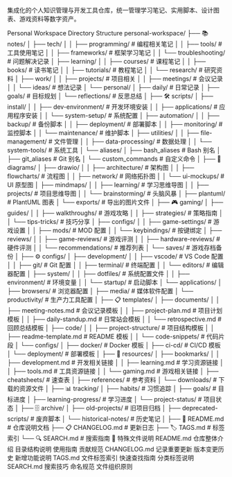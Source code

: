 集成化的个人知识管理与开发工具仓库，统一管理学习笔记、实用脚本、设计图表、游戏资料等数字资产。

Personal Workspace Directory Structure
personal-workspace/
├── 📚 notes/
│   ├── tech/
│   │   ├── programming/        # 编程相关笔记
│   │   ├── tools/             # 工具使用笔记
│   │   ├── frameworks/        # 框架学习笔记
│   │   └── troubleshooting/   # 问题解决记录
│   ├── learning/
│   │   ├── courses/           # 课程笔记
│   │   ├── books/             # 读书笔记
│   │   ├── tutorials/         # 教程笔记
│   │   └── research/          # 研究资料
│   ├── work/
│   │   ├── projects/          # 项目相关
│   │   ├── meetings/          # 会议记录
│   │   └── ideas/             # 想法记录
│   └── personal/
│       ├── daily/             # 日常记录
│       ├── goals/             # 目标规划
│       └── reflections/       # 反思总结
│
├── 🛠️ scripts/
│   ├── install/
│   │   ├── dev-environment/   # 开发环境安装
│   │   ├── applications/      # 应用程序安装
│   │   └── system-setup/      # 系统配置
│   ├── automation/
│   │   ├── backup/            # 备份脚本
│   │   ├── deployment/        # 部署脚本
│   │   ├── monitoring/        # 监控脚本
│   │   └── maintenance/       # 维护脚本
│   ├── utilities/
│   │   ├── file-management/   # 文件管理
│   │   ├── data-processing/   # 数据处理
│   │   └── system-tools/      # 系统工具
│   └── aliases/
│       ├── bash_aliases       # Bash 别名
│       ├── git_aliases        # Git 别名
│       └── custom_commands    # 自定义命令
│
├── 🎨 diagrams/
│   ├── drawio/
│   │   ├── architecture/      # 架构图
│   │   ├── flowcharts/        # 流程图
│   │   ├── network/           # 网络拓扑图
│   │   └── ui-mockups/        # UI 原型图
│   ├── mindmaps/
│   │   ├── learning/          # 学习思维导图
│   │   ├── projects/          # 项目思维导图
│   │   └── brainstorming/     # 头脑风暴
│   ├── plantuml/              # PlantUML 图表
│   └── exports/               # 导出的图片文件
│
├── 🎮 gaming/
│   ├── guides/
│   │   ├── walkthroughs/      # 游戏攻略
│   │   ├── strategies/        # 策略指南
│   │   └── tips-tricks/       # 技巧分享
│   ├── configs/
│   │   ├── game-settings/     # 游戏设置
│   │   ├── mods/              # MOD 配置
│   │   └── keybindings/       # 按键绑定
│   ├── reviews/
│   │   ├── game-reviews/      # 游戏评测
│   │   ├── hardware-reviews/  # 硬件评测
│   │   └── recommendations/   # 推荐列表
│   └── saves/                 # 游戏存档备份
│
├── ⚙️ configs/
│   ├── development/
│   │   ├── vscode/            # VS Code 配置
│   │   ├── git/               # Git 配置
│   │   ├── terminal/          # 终端配置
│   │   └── editors/           # 编辑器配置
│   ├── system/
│   │   ├── dotfiles/          # 系统配置文件
│   │   ├── environment/       # 环境变量
│   │   └── startup/           # 启动脚本
│   └── applications/
│       ├── browsers/          # 浏览器配置
│       ├── media/             # 媒体软件配置
│       └── productivity/      # 生产力工具配置
│
├── 📋 templates/
│   ├── documents/
│   │   ├── meeting-notes.md   # 会议记录模板
│   │   ├── project-plan.md    # 项目计划模板
│   │   ├── daily-standup.md   # 日常站会模板
│   │   └── retrospective.md   # 回顾总结模板
│   ├── code/
│   │   ├── project-structure/ # 项目结构模板
│   │   ├── readme-template.md # README 模板
│   │   └── code-snippets/     # 代码片段
│   └── configs/
│       ├── docker/            # Docker 模板
│       ├── ci-cd/             # CI/CD 模板
│       └── deployment/        # 部署模板
│
├── 🔗 resources/
│   ├── bookmarks/
│   │   ├── development.md     # 开发相关链接
│   │   ├── learning.md        # 学习资源链接
│   │   ├── tools.md           # 工具资源链接
│   │   └── gaming.md          # 游戏相关链接
│   ├── cheatsheets/           # 速查表
│   ├── references/            # 参考资料
│   └── downloads/             # 下载的资源文件
│
├── 📊 tracking/
│   ├── habits/                # 习惯追踪
│   ├── goals/                 # 目标进度
│   ├── learning-progress/     # 学习进度
│   └── project-status/        # 项目状态
│
├── 🗄️ archive/
│   ├── old-projects/          # 旧项目归档
│   ├── deprecated-scripts/    # 废弃脚本
│   └── historical-notes/      # 历史笔记
│
├── 📖 README.md               # 仓库说明文档
├── 📋 CHANGELOG.md            # 更新日志
├── 🏷️ TAGS.md                # 标签索引
└── 🔍 SEARCH.md               # 搜索指南
📝 特殊文件说明
README.md
仓库整体介绍
目录结构说明
使用指南
贡献规范
CHANGELOG.md
记录重要更新
版本变更历史
新增功能说明
TAGS.md
文件标签索引
快速查找指南
分类标签说明
SEARCH.md
搜索技巧
命名规范
文件组织原则
